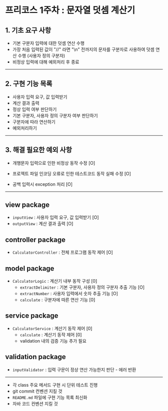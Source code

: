 # 프리코스 1주차 : 문자열 덧셈 계산기

## 1. 기초 요구 사항

- 기본 구분자 입력에 대한 덧셈 연산 수행
- 가장 처음 입력된 값이 "//" 라면 "\n" 전까지의 문자를 구분자로 사용하여 덧셈 연산 수행 (사용자 정의 구분자)
- 비정상 입력에 대해 예외처리 후 종료

---

## 2. 구현 기능 목록

- 사용자 입력 요구, 값 입력받기
- 계산 결과 출력
- 정상 입력 여부 판단하기
- 기본 구분자, 사용자 정의 구분자 여부 판단하기
- 구분자에 따라 연산하기
- 예외처리하기

---

## 3. 해결 필요한 예외 사항

- 개행문자 입력으로 인한 비정상 동작 수정 [O]
- 프로젝트 파일 인코딩 오류로 인한 테스트코드 동작 실패 수정 [O]

- 공백 입력시 exception 처리 [O]

---

## view package

- `inputView` : 사용자 입력 요구, 값 입력받기 [O]
- `outputView` : 계산 결과 출력 [O]

## controller package

- `CalculatorController` : 전체 프로그램 동작 제어 [O]

## model package

- `CalculatorLogic` : 계산기 내부 동작 구성 [0]
    - `extractDelimiter` : 기본 구분자, 사용자 정의 구분자 추출 기능 [O]
    - `extractNumber` : 사용자 입력에서 숫자 추출 기능 [O]
    - `calculate` : 구분자에 따른 연산 기능 [0]

## service package

- `CalculatorService` : 계산기 동작 제어 [0]
    - `calculate` : 계산기 동작 제어 [0]
    - validation 내의 검증 기능 추가 필요

## validation package

- `inputValidator` : 입력 구문이 정상 연산 가능한지 판단 - 에러 반환

---

- 각 class 주요 메서드 구현 시 단위 테스트 진행
- git commit 컨벤션 지킬 것
- `README.md` 파일에 구현 기능 목록 최신화
- 자바 코드 컨벤션 지킬 것
